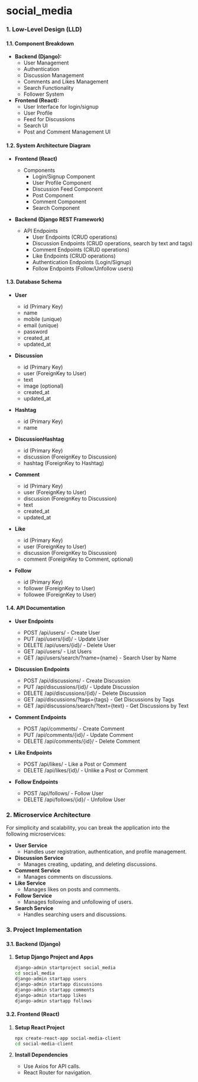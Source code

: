# social_media

### 1. Low-Level Design (LLD)

#### 1.1. Component Breakdown
- **Backend (Django):**
  - User Management
  - Authentication
  - Discussion Management
  - Comments and Likes Management
  - Search Functionality
  - Follower System
- **Frontend (React):**
  - User Interface for login/signup
  - User Profile
  - Feed for Discussions
  - Search UI
  - Post and Comment Management UI

#### 1.2. System Architecture Diagram
- **Frontend (React)**
  - Components
    - Login/Signup Component
    - User Profile Component
    - Discussion Feed Component
    - Post Component
    - Comment Component
    - Search Component

- **Backend (Django REST Framework)**
  - API Endpoints
    - User Endpoints (CRUD operations)
    - Discussion Endpoints (CRUD operations, search by text and tags)
    - Comment Endpoints (CRUD operations)
    - Like Endpoints (CRUD operations)
    - Authentication Endpoints (Login/Signup)
    - Follow Endpoints (Follow/Unfollow users)

#### 1.3. Database Schema
- **User**
  - id (Primary Key)
  - name
  - mobile (unique)
  - email (unique)
  - password
  - created_at
  - updated_at

- **Discussion**
  - id (Primary Key)
  - user (ForeignKey to User)
  - text
  - image (optional)
  - created_at
  - updated_at

- **Hashtag**
  - id (Primary Key)
  - name

- **DiscussionHashtag**
  - id (Primary Key)
  - discussion (ForeignKey to Discussion)
  - hashtag (ForeignKey to Hashtag)

- **Comment**
  - id (Primary Key)
  - user (ForeignKey to User)
  - discussion (ForeignKey to Discussion)
  - text
  - created_at
  - updated_at

- **Like**
  - id (Primary Key)
  - user (ForeignKey to User)
  - discussion (ForeignKey to Discussion)
  - comment (ForeignKey to Comment, optional)

- **Follow**
  - id (Primary Key)
  - follower (ForeignKey to User)
  - followee (ForeignKey to User)

#### 1.4. API Documentation
- **User Endpoints**
  - POST /api/users/ - Create User
  - PUT /api/users/{id}/ - Update User
  - DELETE /api/users/{id}/ - Delete User
  - GET /api/users/ - List Users
  - GET /api/users/search/?name={name} - Search User by Name

- **Discussion Endpoints**
  - POST /api/discussions/ - Create Discussion
  - PUT /api/discussions/{id}/ - Update Discussion
  - DELETE /api/discussions/{id}/ - Delete Discussion
  - GET /api/discussions/?tags={tags} - Get Discussions by Tags
  - GET /api/discussions/search/?text={text} - Get Discussions by Text

- **Comment Endpoints**
  - POST /api/comments/ - Create Comment
  - PUT /api/comments/{id}/ - Update Comment
  - DELETE /api/comments/{id}/ - Delete Comment

- **Like Endpoints**
  - POST /api/likes/ - Like a Post or Comment
  - DELETE /api/likes/{id}/ - Unlike a Post or Comment

- **Follow Endpoints**
  - POST /api/follows/ - Follow User
  - DELETE /api/follows/{id}/ - Unfollow User

### 2. Microservice Architecture
For simplicity and scalability, you can break the application into the following microservices:
- **User Service**
  - Handles user registration, authentication, and profile management.
- **Discussion Service**
  - Manages creating, updating, and deleting discussions.
- **Comment Service**
  - Manages comments on discussions.
- **Like Service**
  - Manages likes on posts and comments.
- **Follow Service**
  - Manages following and unfollowing of users.
- **Search Service**
  - Handles searching users and discussions.

### 3. Project Implementation

#### 3.1. Backend (Django)
1. **Setup Django Project and Apps**
   ```bash
   django-admin startproject social_media
   cd social_media
   django-admin startapp users
   django-admin startapp discussions
   django-admin startapp comments
   django-admin startapp likes
   django-admin startapp follows
   ```

#### 3.2. Frontend (React)
1. **Setup React Project**
   ```bash
   npx create-react-app social-media-client
   cd social-media-client
   ```

2. **Install Dependencies**
   - Use Axios for API calls.
   - React Router for navigation.
